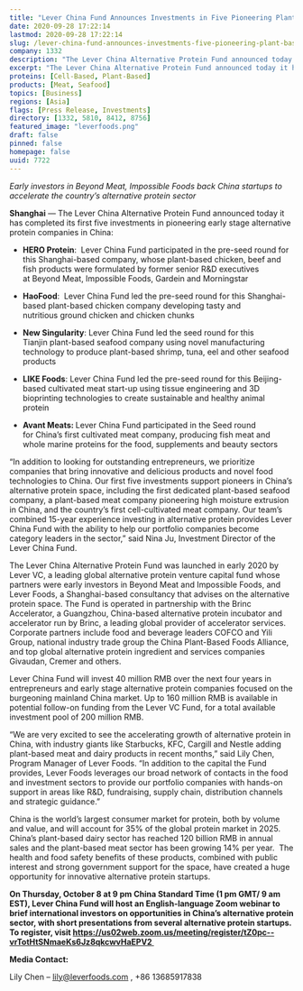 ```yaml
---
title: "Lever China Fund Announces Investments in Five Pioneering Plant-Based and Cultivated Meat Startups"
date: 2020-09-28 17:22:14
lastmod: 2020-09-28 17:22:14
slug: /lever-china-fund-announces-investments-five-pioneering-plant-based-and-cultivated-meat
company: 1332
description: "The Lever China Alternative Protein Fund announced today it has completed its first five investments in pioneering early stage alternative protein companies in China. The Lever China Alternative Protein Fund was launched in early 2020 by Lever VC, a leading global alternative protein venture capital fund whose partners were early investors in Beyond Meat and Impossible Foods, and Lever Foods, a Shanghai-based consultancy that advises on the alternative protein space."
excerpt: "The Lever China Alternative Protein Fund announced today it has completed its first five investments in pioneering early stage alternative protein companies in China. The Lever China Alternative Protein Fund was launched in early 2020 by Lever VC, a leading global alternative protein venture capital fund whose partners were early investors in Beyond Meat and Impossible Foods, and Lever Foods, a Shanghai-based consultancy that advises on the alternative protein space."
proteins: [Cell-Based, Plant-Based]
products: [Meat, Seafood]
topics: [Business]
regions: [Asia]
flags: [Press Release, Investments]
directory: [1332, 5810, 8412, 8756]
featured_image: "leverfoods.png"
draft: false
pinned: false
homepage: false
uuid: 7722
---
```

<p><em>Early investors in Beyond Meat, Impossible Foods back China startups to accelerate the country’s alternative protein sector</em></p>
<p><strong>Shanghai</strong> — The Lever China Alternative Protein Fund announced today it has completed its first five investments in pioneering early stage alternative protein companies in China:</p>
<ul>
<li><strong>HERO Protein</strong>:  Lever China Fund participated in the pre-seed round for this Shanghai-based company, whose plant-based chicken, beef and fish products were formulated by former senior R&D executives at Beyond Meat, Impossible Foods, Gardein and Morningstar </li>
</ul>
<ul>
<li><strong>HaoFood</strong>:  Lever China Fund led the pre-seed round for this Shanghai-based plant-based chicken company developing tasty and nutritious ground chicken and chicken chunks </li>
</ul>
<ul>
<li><strong>New Singularity</strong>: Lever China Fund led the seed round for this Tianjin plant-based seafood company using novel manufacturing technology to produce plant-based shrimp, tuna, eel and other seafood products </li>
</ul>
<ul>
<li><strong>LIKE Foods</strong>: Lever China Fund led the pre-seed round for this Beijing-based cultivated meat start-up using tissue engineering and 3D bioprinting technologies to create sustainable and healthy animal protein </li>
</ul>
<ul>
<li><strong>Avant Meats: </strong>Lever China Fund participated in the Seed round for China’s first cultivated meat company, producing fish meat and whole marine proteins for the food, supplements and beauty sectors </li>
</ul>
<p>“In addition to looking for outstanding entrepreneurs, we prioritize companies that bring innovative and delicious products and novel food technologies to China. Our first five investments support pioneers in China’s alternative protein space, including the first dedicated plant-based seafood company, a plant-based meat company pioneering high moisture extrusion in China, and the country’s first cell-cultivated meat company. Our team’s combined 15-year experience investing in alternative protein provides Lever China Fund with the ability to help our portfolio companies become category leaders in the sector,” said Nina Ju, Investment Director of the Lever China Fund.</p>
<p>The Lever China Alternative Protein Fund was launched in early 2020 by Lever VC, a leading global alternative protein venture capital fund whose partners were early investors in Beyond Meat and Impossible Foods, and Lever Foods, a Shanghai-based consultancy that advises on the alternative protein space. The Fund is operated in partnership with the Brinc Accelerator, a Guangzhou, China-based alternative protein incubator and accelerator run by Brinc, a leading global provider of accelerator services. Corporate partners include food and beverage leaders COFCO and Yili Group, national industry trade group the China Plant-Based Foods Alliance, and top global alternative protein ingredient and services companies Givaudan, Cremer and others.</p>
<p>Lever China Fund will invest 40 million RMB over the next four years in entrepreneurs and early stage alternative protein companies focused on the burgeoning mainland China market. Up to 160 million RMB is available in potential follow-on funding from the Lever VC Fund, for a total available investment pool of 200 million RMB.</p>
<p>“We are very excited to see the accelerating growth of alternative protein in China, with industry giants like Starbucks, KFC, Cargill and Nestle adding plant-based meat and dairy products in recent months,” said Lily Chen, Program Manager of Lever Foods. “In addition to the capital the Fund provides, Lever Foods leverages our broad network of contacts in the food and investment sectors to provide our portfolio companies with hands-on support in areas like R&D, fundraising, supply chain, distribution channels and strategic guidance.”</p>
<p>China is the world’s largest consumer market for protein, both by volume and value, and will account for 35% of the global protein market in 2025. China’s plant-based dairy sector has reached 120 billion RMB in annual sales and the plant-based meat sector has been growing 14% per year.  The health and food safety benefits of these products, combined with public interest and strong government support for the space, have created a huge opportunity for innovative alternative protein startups.</p>
<p><strong>On Thursday, October 8 at 9 pm China Standard Time (1 pm GMT/ 9 am EST), Lever China Fund will host an English-language Zoom webinar to brief international investors on opportunities in China’s alternative protein sector, with short presentations from several alternative protein startups. To register, visit <a href="https://us02web.zoom.us/meeting/register/tZ0pc--vrTotHtSNmaeKs6Jz8qkcwvHaEPV2">https://us02web.zoom.us/meeting/register/tZ0pc--vrTotHtSNmaeKs6Jz8qkcwvHaEPV2</a><u> </u></strong></p>
<p><strong>Media Contact:</strong> </p>
<p>Lily Chen – <u><a href="mailto:lily@leverfoods.com">lily@leverfoods.com</a></u> , +86 13685917838</p>
